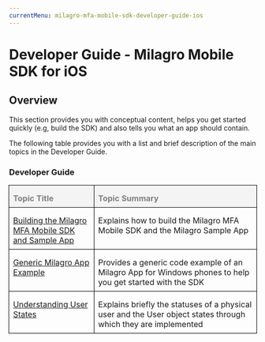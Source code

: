 ```yaml
---
currentMenu: milagro-mfa-mobile-sdk-developer-guide-ios
---
```


<div class="WordSection1">
<h1>Developer Guide - Milagro Mobile SDK for iOS </h1>

<h2>Overview</h2>

<p class="MsoNormal">This section provides you with conceptual content, helps you get started quickly (e.g, build the SDK) and also tells you what an&nbsp;app should contain.</p>

<p class="MsoNormal">The following table provides you with a list and brief description of the main topics in the Developer Guide.</p>

<h3>Developer Guide</h3>

<table border="0" cellpadding="0" cellspacing="0" class="MsoNormalTable" style="margin-left:-.4pt;border-collapse:collapse">
	<tbody>
		<tr>
			<td style="width:148.5pt;border:solid windowtext 1.0pt;
  background:#F4F4F4;padding:0in 5.75pt 0in 5.75pt" valign="top" width="198">
			<p class="MsoNormal" style="margin-bottom:6.0pt;line-height:normal"><b><span style="color:#7F7F7F">Topic Title</span></b></p>
			</td>
			<td style="width:386.6pt;border:solid windowtext 1.0pt;
  border-left:none;background:#F4F4F4;padding:0in 5.75pt 0in 5.75pt" valign="top" width="515">
			<p class="MsoNormal" style="margin-bottom:6.0pt;line-height:normal"><b><span style="color:#7F7F7F">Topic Summary</span></b></p>
			</td>
		</tr>
		<tr>
			<td style="width:148.5pt;border:solid windowtext 1.0pt;
  border-top:none;padding:0in 5.75pt 0in 5.75pt" valign="top" width="198">
			<p class="MsoNormal" style="margin-bottom:6.0pt"><a hqid="1608599" href="../mobile-sdk-ios/milagro-mfa-mobile-sdk-building-sdk-app.html">Building the Milagro MFA Mobile SDK and Sample App</a></p>
			</td>
			<td style="width:386.6pt;border-top:none;border-left:
  none;border-bottom:solid windowtext 1.0pt;border-right:solid windowtext 1.0pt;
  padding:0in 5.75pt 0in 5.75pt" valign="top" width="515">
			<p class="MsoNormal" style="margin-bottom:6.0pt">Explains how to build the Milagro MFA Mobile SDK and the Milagro Sample App</p>
			</td>
		</tr>
		<tr>
			<td style="width:148.5pt;border:solid windowtext 1.0pt;
  border-top:none;padding:0in 5.75pt 0in 5.75pt" valign="top" width="198">
			<p class="MsoNormal" style="margin-bottom:6.0pt"><a hqid="1608600" href="../mobile-sdk-ios/milagro-mfa-mobile-sdk-generic-example.html">Generic Milagro App Example</a></p>
			</td>
			<td style="width:386.6pt;border-top:none;border-left:
  none;border-bottom:solid windowtext 1.0pt;border-right:solid windowtext 1.0pt;
  padding:0in 5.75pt 0in 5.75pt" valign="top" width="515">
			<p class="MsoNormal" style="margin-bottom:6.0pt">Provides a generic code example of an Milagro App for Windows phones to help you get started with the SDK</p>
			</td>
		</tr>
		<tr>
			<td style="width:148.5pt;border:solid windowtext 1.0pt;
  border-top:none;padding:0in 5.75pt 0in 5.75pt" valign="top" width="198">
			<p class="MsoNormal" style="margin-bottom:6.0pt"><a hqid="1608604" href="../mobile-sdk-ios/milagro-mfa-mobile-sdk-user-states.html">Understanding User States</a></p>
			</td>
			<td style="width:386.6pt;border-top:none;border-left:
  none;border-bottom:solid windowtext 1.0pt;border-right:solid windowtext 1.0pt;
  padding:0in 5.75pt 0in 5.75pt" valign="top" width="515">
			<p class="MsoNormal" style="margin-bottom:6.0pt;line-height:normal">Explains briefly the statuses of a physical user and the User object states through which they are implemented</p>
			</td>
		</tr>
	</tbody>
</table>
</div>
